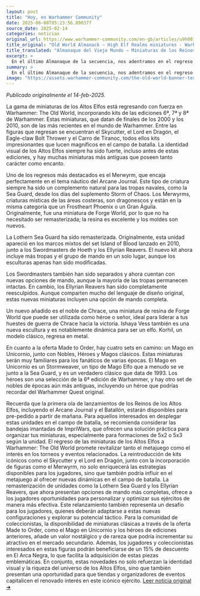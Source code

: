 ```yaml
---
layout: post
title: "Hoy, en Warhammer Community"
date: 2025-06-08T05:23:56.890377
source_date: 2025-02-14
categories: noticias
original_url: https://www.warhammer-community.com/en-gb/articles/u9h0019a/old-world-almanack-high-elf-realms-miniatures/
title_original: "Old World Almanack – High Elf Realms miniatures - Warhammer Community"
title_translated: "Almanaque del Viejo Mundo – Miniaturas de los Reinos de los Altos Elfos - Comunidad Warhammer"
excerpt: >
  En el último Almanaque de la secuencia, nos adentramos en el regreso de la gama de Altos Elfos junto al Alto Loremaster JTY. Esta colección, que abarca desde las ediciones 6ª a la 8ª de Warhammer, trae de vuelta miniaturas icónicas como el Skycutter y el Lord en Dragón. Además, se reintroducen figuras clásicas como el Merwyrm, que complementa el tema náutico del Arcane Journal. Los kits remasterizados, como la Guardia del Mar de Lothern y los Reavers de Ellyrian, ofrecen nuevas opciones de mando. Con personajes nuevos y clásicos, esta colección promete revitalizar el campo de batalla con su rica identidad visual y su encanto atemporal. ¡Prepárate para las pre-órdenes de mañana!
summary: >
  En el último Almanaque de la secuencia, nos adentramos en el regreso de la gama de Altos Elfos junto al Alto Loremaster JTY. Esta colección, que abarca desde las ediciones 6ª a la 8ª de Warhammer, trae de vuelta miniaturas icónicas como el Skycutter y el Lord en Dragón. Además, se reintroducen figuras clásicas como el Merwyrm, que complementa el tema náutico del Arcane Journal. Los kits remasterizados, como la Guardia del Mar de Lothern y los Reavers de Ellyrian, ofrecen nuevas opciones de mando. Con personajes nuevos y clásicos, esta colección promete revitalizar el campo de batalla con su rica identidad visual y su encanto atemporal. ¡Prepárate para las pre-órdenes de mañana!
image: "https://assets.warhammer-community.com/the-old-world-banner-test.jpg"
---
```


*Publicado originalmente el 14-feb-2025.*

La gama de miniaturas de los Altos Elfos está regresando con fuerza en Warhammer: The Old World, incorporando kits de las ediciones 6ª, 7ª y 8ª de Warhammer. Estas miniaturas, que datan de finales de los 2000 y los 2010, son de las más recientes en el mundo de Warhammer. Entre las figuras que regresan se encuentran el Skycutter, el Lord en Dragón, el Eagle-claw Bolt Thrower y el Carro de Tiranoc, todos ellos kits impresionantes que lucen magníficos en el campo de batalla. La identidad visual de los Altos Elfos siempre ha sido fuerte, incluso antes de estas ediciones, y hay muchas miniaturas más antiguas que poseen tanto carácter como encanto.

Uno de los regresos más destacados es el Merwyrm, que encaja perfectamente en el tema náutico del Arcane Journal. Este tipo de criatura siempre ha sido un complemento natural para las tropas navales, como la Sea Guard, desde los días del suplemento Storm of Chaos. Los Merwyrms, criaturas místicas de las áreas costeras, son dragonescos y están en la misma categoría que un Frostheart Phoenix o un Gran Águila. Originalmente, fue una miniatura de Forge World, por lo que no ha necesitado ser remasterizada; la resina es excelente y los moldes son nuevos.

La Lothern Sea Guard ha sido remasterizada. Originalmente, esta unidad apareció en los marcos mixtos del set Island of Blood lanzado en 2010, junto a los Swordmasters de Hoeth y los Ellyrian Reavers. El nuevo kit ahora incluye más tropas y el grupo de mando en un solo lugar, aunque los esculturas apenas han sido modificadas.

Los Swordmasters también han sido separados y ahora cuentan con nuevas opciones de mando, aunque la mayoría de las tropas permanecen intactas. En cambio, los Ellyrian Reavers han sido completamente reesculpidos. Aunque comparten mucho del lenguaje de diseño original, estas nuevas miniaturas incluyen una opción de mando completa.

Un nuevo añadido es el noble de Chrace, una miniatura de resina de Forge World que puede ser utilizada como héroe o señor, ideal para liderar a tus huestes de guerra de Chrace hacia la victoria. Ishaya Vess también es una nueva escultura y es notablemente dinámica para ser un elfo. Korhil, un modelo clásico, regresa en metal.

En cuanto a la oferta Made to Order, hay cuatro sets en camino: un Mago en Unicornio, junto con Nobles, Héroes y Magos clásicos. Estas miniaturas serán muy familiares para los fanáticos de varias épocas. El Mago en Unicornio es un Stormweaver, un tipo de Mago Elfo que a menudo se ve junto a la Sea Guard, y es un verdadero clásico que data de 1993. Los héroes son una selección de la 6ª edición de Warhammer, y hay otro set de nobles de épocas aún más antiguas, incluyendo un héroe que podrías recordar del Warhammer Quest original.

Recuerda que la primera ola de lanzamientos de los Reinos de los Altos Elfos, incluyendo el Arcane Journal y el Batallón, estarán disponibles para pre-pedido a partir de mañana. Para aquellos interesados en desplegar estas unidades en el campo de batalla, se recomienda considerar las bandejas imantadas de ImpriWars, que ofrecen una solución práctica para organizar tus miniaturas, especialmente para formaciones de 5x2 o 5x3 según la unidad.
El regreso de las miniaturas de los Altos Elfos a Warhammer: The Old World promete revitalizar tanto el metajuego como el interés en los torneos y eventos relacionados. La reintroducción de kits icónicos como el Skycutter y el Lord en Dragón, junto con la incorporación de figuras como el Merwyrm, no solo enriquecerá las estrategias disponibles para los jugadores, sino que también podría influir en el metajuego al ofrecer nuevas dinámicas en el campo de batalla. La remasterización de unidades como la Lothern Sea Guard y los Ellyrian Reavers, que ahora presentan opciones de mando más completas, ofrece a los jugadores oportunidades para personalizar y optimizar sus ejércitos de manera más efectiva. Este relanzamiento también representa un desafío para los jugadores, quienes deberán adaptarse a estas nuevas configuraciones y explorar su potencial táctico. Para la comunidad de coleccionistas, la disponibilidad de miniaturas clásicas a través de la oferta Made to Order, como el Mago en Unicornio y los héroes de ediciones anteriores, añade un valor nostálgico y de rareza que podría incrementar su atractivo en el mercado secundario. Además, los jugadores y coleccionistas interesados en estas figuras podrán beneficiarse de un 15% de descuento en El Arca Negra, lo que facilita la adquisición de estas piezas emblemáticas. En conjunto, estas novedades no solo refuerzan la identidad visual y la riqueza del universo de los Altos Elfos, sino que también presentan una oportunidad para que tiendas y organizadores de eventos capitalicen el renovado interés en este icónico ejército.
[Leer noticia original ➜](https://www.warhammer-community.com/en-gb/articles/u9h0019a/old-world-almanack-high-elf-realms-miniatures/)
